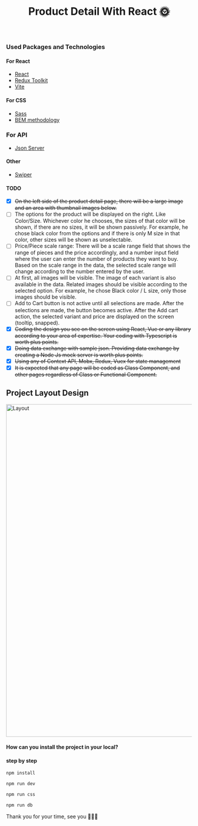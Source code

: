 # <p align="center">Product Detail With React 🌞</p>
<br>

### Used Packages and Technologies

#### For React
- [React](https://reactjs.org)
- [Redux Toolkit](https://redux-toolkit.js.org/)
- [Vite](https://vitejs.dev/)

#### For CSS
- [Sass](https://sass-lang.com/)
- [BEM methodology](https://css-tricks.com/bem-101/)

### For API
- [Json Server](https://github.com/typicode/json-server)

#### Other
- [Swiper](https://swiperjs.com/)

#### TODO
- [x] <del>On the left side of the product detail page, there will be a large image and an area with thumbnail images below.</del>
- [ ] The options for the product will be displayed on the right. Like Color/Size. Whichever color he chooses, the sizes of that color will be shown, if there are no sizes, it will be shown passively. For example, he chose black color from the options and if there is only M size in that color, other sizes will be shown as unselectable.
- [ ] Price/Piece scale range: There will be a scale range field that shows the range of pieces and the price accordingly, and a number input field where the user can enter the number of products they want to buy. Based on the scale range in the data, the selected scale range will change according to the number entered by the user.
- [ ] At first, all images will be visible. The image of each variant is also available in the data. Related images should be visible according to the selected option. For example, he chose Black color / L size, only those images should be visible.
- [ ] Add to Cart button is not active until all selections are made. After the selections are made, the button becomes active. After the Add cart action, the selected variant and price are displayed on the screen (tooltip, snapped).
- [x] <del>Coding the design you see on the screen using React, Vue or any library according to your area of expertise. Your coding with Typescript is worth plus points.</del>
- [x] <del>Doing data exchange with sample json. Providing data exchange by creating a Node Js mock server is worth plus points.</del>
- [x] <del>Using any of Context API, Mobx, Redux, Vuex for state management </del>
- [x] <del>It is expected that any page will be coded as Class Component, and other pages regardless of Class or Functional Component. </del>

## Project Layout Design

<img src="https://user-images.githubusercontent.com/25962055/187740640-0d555619-d5f1-410d-8c2b-85f7c6252cca.jpeg" alt="Layout" width="900" />


#### How can you install the project in your local?

#### step by step

```bash
npm install

npm run dev

npm run css 

npm run db 
```

Thank you for your time, see you 🚀🚀🚀
